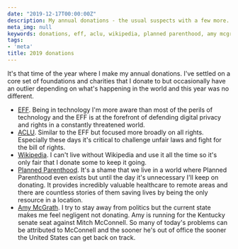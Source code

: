 ```yaml
---
date: "2019-12-17T00:00:00Z"
description: My annual donations - the usual suspects with a few more.
meta_img: null
keywords: donations, eff, aclu, wikipedia, planned parenthood, amy mcgrath
tags:
- 'meta'
title: 2019 donations
---
```


It's that time of the year where I make my annual donations. I've settled on a core set of foundations and charities that I donate to but occasionally have an outlier depending on what's happening in the world and this year was no different.

- [EFF](https://www.eff.org/). Being in technology I'm more aware than most of the perils of technology and the EFF is at the forefront of defending digital privacy and rights in a constantly threatened world.
- [ACLU](https://www.aclu.org/). Similar to the EFF but focused more broadly on all rights. Especially these days it's critical to challenge unfair laws and fight for the bill of rights.
- [Wikipedia](https://wikimediafoundation.org/). I can't live without Wikipedia and use it all the time so it's only fair that I donate some to keep it going.
- [Planned Parenthood](https://www.plannedparenthood.org/). It's a shame that we live in a world where Planned Parenthood even exists but until the day it's unnecessary I'll keep on donating. It provides incredibly valuable healthcare to remote areas and there are countless stories of them saving lives by being the only resource in a location.
- [Amy McGrath](https://amymcgrath.com/). I try to stay away from politics but the current state makes me feel negligent not donating. Amy is running for the Kentucky senate seat against Mitch McConnell. So many of today's problems can be attributed to McConnell and the sooner he's out of office the sooner the United States can get back on track.
